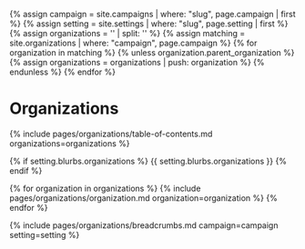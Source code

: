 {% assign campaign = site.campaigns | where: "slug", page.campaign | first %}
{% assign setting = site.settings | where: "slug", page.setting | first %}
{% assign organizations = '' | split: '' %}
{% assign matching = site.organizations | where: "campaign", page.campaign %}
{% for organization in matching %}
{% unless organization.parent_organization %}
{% assign organizations = organizations | push: organization %}
{% endunless %}
{% endfor %}

# Organizations

<!-- Table Of Contents -->
{% include pages/organizations/table-of-contents.md organizations=organizations %}

{% if setting.blurbs.organizations %}
{{ setting.blurbs.organizations }}
{% endif %}

{% for organization in organizations %}
{% include pages/organizations/organization.md organization=organization %}
{% endfor %}

{% include pages/organizations/breadcrumbs.md campaign=campaign setting=setting %}
